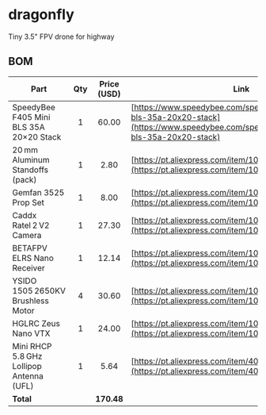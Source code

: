 # dragonfly

Tiny 3.5" FPV drone for highway

## BOM

| Part                                     | Qty | Price (USD) | Link                                                                                                                                   |
| ---------------------------------------- | :-: | :---------: | -------------------------------------------------------------------------------------------------------------------------------------- |
| SpeedyBee F405 Mini BLS 35A 20×20 Stack  |  1  |       60.00 | [https://www.speedybee.com/speedybee-f405-mini-bls-35a-20x20-stack](https://www.speedybee.com/speedybee-f405-mini-bls-35a-20x20-stack) |
| 20 mm Aluminum Standoffs (pack)          |  1  |        2.80 | [https://pt.aliexpress.com/item/1005007945167923.html](https://pt.aliexpress.com/item/1005007945167923.html)                           |
| Gemfan 3525 Prop Set                     |  1  |        8.00 | [https://pt.aliexpress.com/item/1005008848979300.html](https://pt.aliexpress.com/item/1005008848979300.html)                           |
| Caddx Ratel 2 V2 Camera                  |  1  |       27.30 | [https://pt.aliexpress.com/item/1005006254000307.html](https://pt.aliexpress.com/item/1005006254000307.html)                           |
| BETAFPV ELRS Nano Receiver               |  1  |       12.14 | [https://pt.aliexpress.com/item/1005007437882037.html](https://pt.aliexpress.com/item/1005007437882037.html)                           |
| YSIDO 1505 2650KV Brushless Motor        |  4  |       30.60 | [https://pt.aliexpress.com/item/1005007544080274.html](https://pt.aliexpress.com/item/1005007544080274.html)                           |
| HGLRC Zeus Nano VTX                      |  1  |       24.00 | [https://pt.aliexpress.com/item/1005008043478143.html](https://pt.aliexpress.com/item/1005008043478143.html)                           |
| Mini RHCP 5.8 GHz Lollipop Antenna (UFL) |  1  |        5.64 | [https://pt.aliexpress.com/item/4001365632031.html](https://pt.aliexpress.com/item/4001365632031.html)                           |
| **Total**                                |     |  **170.48** |                                                                                                                                        |
